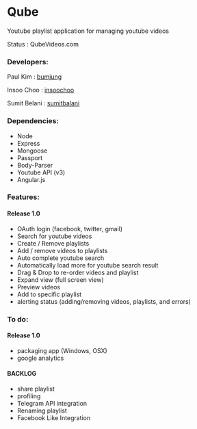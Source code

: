 Qube
==========

Youtube playlist application for managing youtube videos

Status : QubeVideos.com

### Developers:

Paul Kim : [bumjung](https://github.com/bumjung)

Insoo Choo : [insoochoo](https://github.com/insoochoo)

Sumit Belani : [sumitbalani](https://github.com/sumitbalani)

### Dependencies:

   * Node
   * Express
   * Mongoose
   * Passport
   * Body-Parser
   * Youtube API (v3)
   * Angular.js

### Features:

#### Release 1.0
   * OAuth login (facebook, twitter, gmail)
   * Search for youtube videos
   * Create / Remove playlists
   * Add / remove videos to playlists
   * Auto complete youtube search
   * Automatically load more for youtube search result
   * Drag & Drop to re-order videos and playlist
   * Expand view (full screen view)
   * Preview videos
   * Add to specific playlist
   * alerting status (adding/removing videos, playlists, and errors)

### To do:

#### Release 1.0
   * packaging app (Windows, OSX)
   * google analytics

#### BACKLOG
   * share playlist
   * profiling
   * Telegram API integration
   * Renaming playlist
   * Facebook Like Integration

